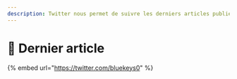 ```yaml
---
description: Twitter nous permet de suivre les derniers articles publiés !
---
```


# 📘 Dernier article

{% embed url="https://twitter.com/bluekeys0" %}



